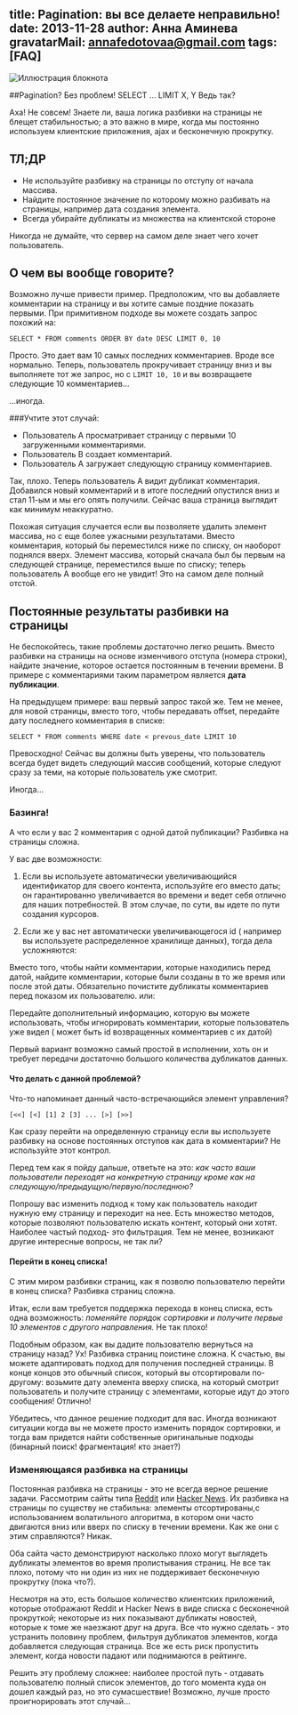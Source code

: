 title: Pagination: вы все делаете неправильно!
date: 2013-11-28
author: Анна Аминева
gravatarMail: annafedotovaa@gmail.com
tags: [FAQ]
---


![Иллюстрация блокнота](/blog/images/pagination.jpg)

##Pagination? Без проблем! SELECT ... LIMIT X, Y  Ведь так?

Аха!  Не совсем!
Знаете ли, ваша логика разбивки на страницы не блещет стабильностью; а это важно в мире, когда мы постоянно используем клиентские приложения, ajax и бесконечную прокрутку.

<!-- more -->

## ТЛ;ДР

* Не используйте разбивку на страницы по отступу от начала массива.
* Найдите постоянное значение по которому можно разбивать на страницы, например дата создания элемента.
* Всегда убирайте дубликаты из множества на клиентской стороне
		
Никогда не думайте, что сервер на самом деле знает чего хочет пользователь.

## О чем вы вообще говорите?

Возможно лучше привести пример. Предположим, что вы добавляете комментарии на страницу и вы хотите самые поздние показать первыми. При примитивном подходе вы можете создать запрос похожий на: 

`SELECT * FROM comments ORDER BY date DESC LIMIT 0, 10`

Просто. Это дает вам 10 самых последних комментариев. Вроде все нормально. Теперь, пользователь прокручивает страницу вниз и вы выполняете тот же запрос, но с `LIMIT 10, 10` и вы возвращаете следующие 10 комментариев…

…иногда.

###Учтите этот случай:

* Пользователь А просматривает страницу с первыми 10 загруженными комментариями.
* Пользователь B создает комментарий.
* Пользователь А загружает следующую страницу комментариев.

Так, плохо. Теперь пользователь А видит дубликат комментария. 
Добавился новый комментарий и в итоге последний опустился вниз и стал 11-ым и мы его опять получили. Сейчас ваша страница выглядит как минимум неаккуратно.

Похожая ситуация случается если вы позволяете удалить  элемент массива, но с еще более ужасными результатами.
Вместо комментария, который бы переместился ниже по списку, он наоборот поднялся вверх. Элемент массива, который сначала был бы первым на следующей странице, переместился выше по списку; теперь пользователь А вообще его не увидит! Это на самом деле полный отстой.

## Постоянные результаты разбивки на страницы

Не беспокойтесь, такие проблемы достаточно легко решить. Вместо разбивки на страницы на основе изменчивого отступа (номера строки), найдите значение, которое остается постоянным в течении времени. В примере c комментариями таким параметром является **дата публикации**.

На предыдущем примере: ваш первый запрос такой же.  Тем не менее, для новой страницы, вместо  того, чтобы передавать offset, передайте дату последнего комментария в списке: 

`SELECT * FROM comments WHERE date < prevous_date LIMIT 10`

Превосходно! Сейчас вы должны быть уверены, что пользователь всегда будет видеть следующий массив сообщений, которые следуют сразу за теми, на которые пользователь уже смотрит.

Иногда…

### Базинга!

А что если у вас 2 комментария с одной датой публикации? 
Разбивка на страницы сложна.

У вас две возможности:
1. Если вы используете автоматически увеличивающийся идентификатор для своего контента, используйте его вместо даты; он гарантированно увеличивается во времени и ведет себя отлично для наших потребностей. В этом случае, по сути,  вы идете по пути создания курсоров.

2. Если же у вас нет автоматически увеличивающегося id ( например вы используете распределенное хранилище данных), тогда дела усложняются:

Вместо того, чтобы найти комментарии, которые находились перед датой, найдите комментарии,  которые были созданы в то же время или после этой даты. Обязательно почистите дубликаты комментариев перед показом их пользователю.
или:
	
Передайте дополнительный информацию, которую вы можете использовать, чтобы игнорировать комментарии, которые пользователь уже видел ( может быть id возвращенных комментариев с их датой)

Первый вариант возможно самый простой в исполнении, хоть он и требует передачи достаточно большого количества дубликатов данных.

#### Что делать с данной проблемой?
Что-то напоминает данный часто-встречающийся элемент управления?

`[<<] [<] [1] 2 [3] ... [>] [>>]`

Как сразу перейти на определенную страницу если вы используете разбивку на основе постоянных отступов как дата в комментарии? Не используйте этот контрол.

Перед тем как я пойду дальше, ответьте на это: *как часто ваши пользователи переходят на конкретную страницу кроме как на следующую/предыдущую/первую/последнюю?*

Попрошу вас изменить подход к тому как пользователь находит нужную ему страницу и переходит на нее. Есть множество методов, которые позволяют пользователю искать контент,  который они хотят. Наиболее частый подход- это фильтрация.
Тем не менее, возникают другие интересные вопросы, не так ли?

#### Перейти в конец списка!

С этим миром разбивки страниц, как я позволю пользователю перейти в конец списка? Разбивка страниц сложна.

Итак, если вам требуется поддержка перехода в конец списка, есть одна возможность: *поменяйте порядок сортировки и получите первые 10 элементов с другого направления.* Не так плохо!

Подобным образом, как вы дадите пользователю вернуться на страницу назад? Ух! Разбивка страниц поистине сложна.
К счастью, вы можете адаптировать подход для получения последней страницы. В конце концов это обычный список,  который вы отсортировали по-другому: возьмите дату элемента вверху списка, на который смотрит пользователь и получите страницу с элементами, которые идут до этого сообщения! Отлично!

Убедитесь, что данное решение подходит для вас. Иногда возникают ситуации когда вы не можете просто изменить порядок сортировки, и тогда вам придется найти собственные оригинальные подходы (бинарный поиск! фрагментация! кто знает?)

### Изменяющаяся разбивка на страницы

Постоянная разбивка на страницы - это не всегда верное решение задачи. Рассмотрим сайты типа [Reddit](http://www.reddit.com/) или [Hacker News](https://news.ycombinator.com/). Их разбивка на страницы по существу не стабильна: элементы отсортированы,с использованием волатильного алгоритма, в котором они часто двигаются вниз или вверх по списку в течении времени. Как же они с этим справляются? Никак.

Оба сайта часто демонстрируют насколько плохо могут выглядеть дубликаты элементов во время пролистывания страниц. Не все так плохо, потому что ни один из них не поддерживает бесконечную прокрутку (пока что?).

Несмотря на это, есть большое количество клиентских приложений, которые отображают Reddit и Hacker News в виде списка с бесконечной прокруткой; некоторые из них показывают дубликаты новостей,  которые к томе же наезжают друг на друга. Все что нужно сделать - это устранить половину проблем, фильтруя дубликатов элементов, когда добавляется следующая страница.
Все же есть риск пропустить элемент, когда новости падают или поднимаются в рейтинге. 

Решить эту проблему сложнее: наиболее простой путь - отдавать пользователю полный список элементов, до того момента куда он дошел каждый раз, но это сумасшествие! Возможно, лучше просто проигнорировать этот случай...
